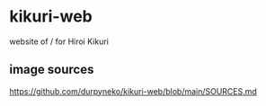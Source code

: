 # kikuri-web

website of / for Hiroi Kikuri

## image sources
https://github.com/durpyneko/kikuri-web/blob/main/SOURCES.md
